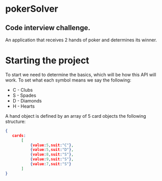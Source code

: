 # pokerSolver

## Code interview challenge.
An application that receives 2 hands of poker and determines its winner.

# Starting the project

To start we need to determine the basics, which will be how this API will work. To set what each symbol means we say the following:
- C - Clubs
- S - Spades
- D - Diamonds
- H - Hearts
 
 A hand object is defined by an array of 5 card objects the following structure:
 ```json
{
    cards: 
        [
            {value:5,suit:"C"},
            {value:5,suit:"D"},
            {value:8,suit:"S"},
            {value:9,suit:"S"},
            {value:7,suit:"S"}
        ]
}
 ```
